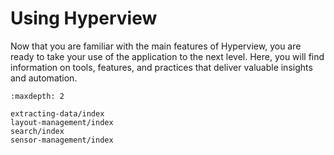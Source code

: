 # Using Hyperview

Now that you are familiar with the main features of Hyperview, you are ready to take your use of the application to the next level. Here, you will find information on tools, features, and practices that deliver valuable insights and automation.

```{toctree}
:maxdepth: 2

extracting-data/index
layout-management/index
search/index
sensor-management/index
```
